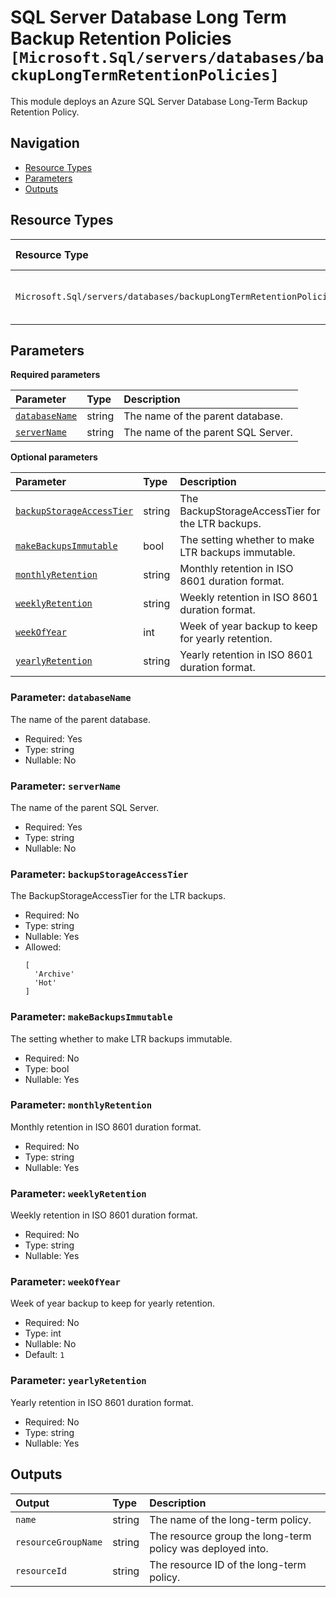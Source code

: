 # SQL Server Database Long Term Backup Retention Policies `[Microsoft.Sql/servers/databases/backupLongTermRetentionPolicies]`

This module deploys an Azure SQL Server Database Long-Term Backup Retention Policy.

## Navigation

- [Resource Types](#Resource-Types)
- [Parameters](#Parameters)
- [Outputs](#Outputs)

## Resource Types

| Resource Type | API Version |
| :-- | :-- |
| `Microsoft.Sql/servers/databases/backupLongTermRetentionPolicies` | [2023-05-01-preview](https://learn.microsoft.com/en-us/azure/templates/Microsoft.Sql/2023-05-01-preview/servers/databases/backupLongTermRetentionPolicies) |

## Parameters

**Required parameters**

| Parameter | Type | Description |
| :-- | :-- | :-- |
| [`databaseName`](#parameter-databasename) | string | The name of the parent database. |
| [`serverName`](#parameter-servername) | string | The name of the parent SQL Server. |

**Optional parameters**

| Parameter | Type | Description |
| :-- | :-- | :-- |
| [`backupStorageAccessTier`](#parameter-backupstorageaccesstier) | string | The BackupStorageAccessTier for the LTR backups. |
| [`makeBackupsImmutable`](#parameter-makebackupsimmutable) | bool | The setting whether to make LTR backups immutable. |
| [`monthlyRetention`](#parameter-monthlyretention) | string | Monthly retention in ISO 8601 duration format. |
| [`weeklyRetention`](#parameter-weeklyretention) | string | Weekly retention in ISO 8601 duration format. |
| [`weekOfYear`](#parameter-weekofyear) | int | Week of year backup to keep for yearly retention. |
| [`yearlyRetention`](#parameter-yearlyretention) | string | Yearly retention in ISO 8601 duration format. |

### Parameter: `databaseName`

The name of the parent database.

- Required: Yes
- Type: string
- Nullable: No

### Parameter: `serverName`

The name of the parent SQL Server.

- Required: Yes
- Type: string
- Nullable: No

### Parameter: `backupStorageAccessTier`

The BackupStorageAccessTier for the LTR backups.

- Required: No
- Type: string
- Nullable: Yes
- Allowed:
  ```Bicep
  [
    'Archive'
    'Hot'
  ]
  ```

### Parameter: `makeBackupsImmutable`

The setting whether to make LTR backups immutable.

- Required: No
- Type: bool
- Nullable: Yes

### Parameter: `monthlyRetention`

Monthly retention in ISO 8601 duration format.

- Required: No
- Type: string
- Nullable: Yes

### Parameter: `weeklyRetention`

Weekly retention in ISO 8601 duration format.

- Required: No
- Type: string
- Nullable: Yes

### Parameter: `weekOfYear`

Week of year backup to keep for yearly retention.

- Required: No
- Type: int
- Nullable: No
- Default: `1`

### Parameter: `yearlyRetention`

Yearly retention in ISO 8601 duration format.

- Required: No
- Type: string
- Nullable: Yes

## Outputs

| Output | Type | Description |
| :-- | :-- | :-- |
| `name` | string | The name of the long-term policy. |
| `resourceGroupName` | string | The resource group the long-term policy was deployed into. |
| `resourceId` | string | The resource ID of the long-term policy. |
